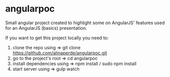 # angularpoc
Small angular project created to highlight some on AngularJS' features used for an AngularJS (basics) presentation.

If you want to get this project locally you need to:

1. clone the repo using => git clone https://github.com/alinaperde/angularpoc.git
2. go to the project's root => cd angularpoc
3. install dependencies using => npm install / sudo npm install
4. start server using => gulp watch
